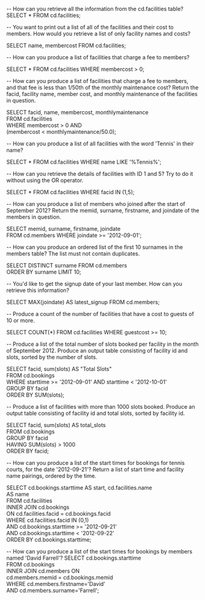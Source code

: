 -- How can you retrieve all the information from the cd.facilities table?
SELECT * FROM cd.facilities; 

-- You want to print out a list of all of the facilities and their cost to members. How would you retrieve a list of only facility names and costs?

SELECT name, membercost FROM cd.facilities;

-- How can you produce a list of facilities that charge a fee to members?

SELECT * FROM cd.facilities WHERE membercost > 0;

-- How can you produce a list of facilities that charge a fee to members, and that fee is less than 1/50th of the monthly maintenance cost? Return the facid, facility name, member cost, and monthly maintenance of the facilities in question.

SELECT facid, name, membercost, monthlymaintenance
<br> FROM cd.facilities
<br> WHERE membercost > 0 AND
<br> (membercost < monthlymaintenance/50.0);

-- How can you produce a list of all facilities with the word 'Tennis' in their name?

SELECT * FROM cd.facilities WHERE name LIKE '%Tennis%';

-- How can you retrieve the details of facilities with ID 1 and 5? Try to do it without using the OR operator.

SELECT * FROM cd.facilities WHERE facid IN (1,5);

-- How can you produce a list of members who joined after the start of September 2012? Return the memid, surname, firstname, and joindate of the members in question.

SELECT memid, surname, firstname, joindate 
<br> FROM cd.members WHERE joindate >= '2012-09-01';

-- How can you produce an ordered list of the first 10 surnames in the members table? The list must not contain duplicates.

SELECT DISTINCT surname FROM cd.members
<br> ORDER BY  surname LIMIT 10;

-- You'd like to get the signup date of your last member. How can you retrieve this information?

SELECT MAX(joindate) AS latest_signup FROM cd.members;

-- Produce a count of the number of facilities that have a cost to guests of 10 or more.

SELECT COUNT(*) FROM cd.facilities WHERE guestcost >= 10;

-- Produce a list of the total number of slots booked per facility in the month of September 2012. Produce an output table consisting of facility id and slots, sorted by the number of slots.

SELECT facid, sum(slots) AS "Total Slots" 
<br> FROM cd.bookings 
<br> WHERE starttime >= '2012-09-01' AND starttime < '2012-10-01' 
<br> GROUP BY facid 
<br> ORDER BY SUM(slots);

-- Produce a list of facilities with more than 1000 slots booked. Produce an output table consisting of facility id and total slots, sorted by facility id.

 SELECT facid, sum(slots) AS total_slots 
 <br> FROM cd.bookings 
 <br> GROUP BY facid 
 <br> HAVING SUM(slots) > 1000 
 <br> ORDER BY facid;

-- How can you produce a list of the start times for bookings for tennis courts, for the date '2012-09-21'? Return a list of start time and facility name pairings, ordered by the time.

SELECT cd.bookings.starttime AS start, cd.facilities.name 
<br> AS name 
<br> FROM cd.facilities 
<br> INNER JOIN cd.bookings
<br> ON cd.facilities.facid = cd.bookings.facid 
<br> WHERE cd.facilities.facid IN (0,1) 
<br> AND cd.bookings.starttime >= '2012-09-21' 
<br> AND cd.bookings.starttime < '2012-09-22' 
<br> ORDER BY cd.bookings.starttime;

-- How can you produce a list of the start times for bookings by members named 'David Farrell'?
SELECT cd.bookings.starttime 
<br> FROM cd.bookings 
<br> INNER JOIN cd.members ON 
<br> cd.members.memid = cd.bookings.memid 
<br> WHERE cd.members.firstname='David' 
<br> AND cd.members.surname='Farrell';




